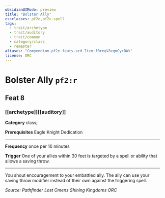 ```yaml
---
obsidianUIMode: preview
title: "Bolster Ally"
cssclasses: pf2e,pf2e-spell
tags:
  - trait/archetype
  - trait/auditory
  - trait/common
  - category/class
  - remaster
aliases: "Compendium.pf2e.feats-srd.Item.f0reqV8eqnCycDWk"
license: ORC
---
```

# Bolster Ally `pf2:r`
## Feat 8
### [[archetype]][[auditory]]

**Category** class; 



**Prerequisites** Eagle Knight Dedication
* * *
**Frequency** once per 10 minutes

**Trigger** One of your allies within 30 feet is targeted by a spell or ability that allows a saving throw.

* * *

You shout encouragement to your embattled ally. The ally can use your saving throw modifier instead of their own against the triggering spell.

*Source: Pathfinder Lost Omens Shining Kingdoms*
*ORC*